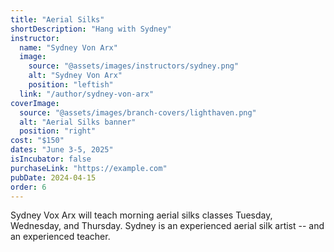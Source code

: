 ```yaml
---
title: "Aerial Silks"
shortDescription: "Hang with Sydney"
instructor:
  name: "Sydney Von Arx"
  image:
    source: "@assets/images/instructors/sydney.png"
    alt: "Sydney Von Arx"
    position: "leftish"
  link: "/author/sydney-von-arx"
coverImage:
  source: "@assets/images/branch-covers/lighthaven.png"
  alt: "Aerial Silks banner"
  position: "right"
cost: "$150"
dates: "June 3-5, 2025"
isIncubator: false
purchaseLink: "https://example.com"
pubDate: 2024-04-15
order: 6
---
```


Sydney Vox Arx will teach morning aerial silks classes Tuesday, Wednesday, and Thursday. Sydney is an experienced aerial silk artist -- and an experienced teacher.
